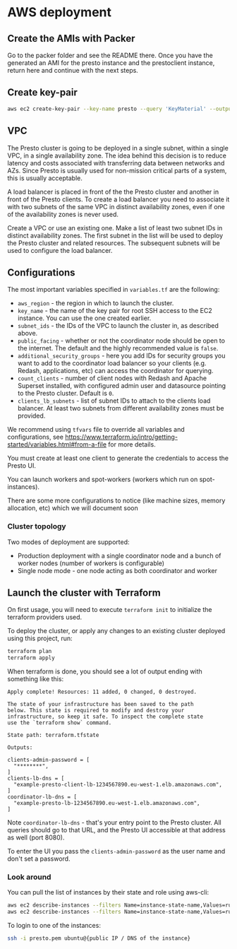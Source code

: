 # AWS deployment

## Create the AMIs with Packer

Go to the packer folder and see the README there. Once you have the generated an
AMI for the presto instance and the prestoclient instance, return here and
continue with the next steps.

## Create key-pair

```bash
aws ec2 create-key-pair --key-name presto --query 'KeyMaterial' --output text > presto.pem
```

## VPC

The Presto cluster is going to be deployed in a single subnet, within a single VPC, in a single availability zone. The idea behind this decision is to reduce latency and costs associated with transferring data between networks and AZs. Since Presto is usually used for non-mission critical parts of a system, this is usually acceptable.

A load balancer is placed in front of the the Presto cluster and another in
front of the Presto clients. To create a load balancer you need to associate it
with two subnets of the same VPC in distinct availability zones, even if one of
the availability zones is never used.

Create a VPC or use an existing one. Make a list of least two subnet IDs in
distinct availability zones. The first subnet in the list will be used to deploy
the Presto cluster and related resources. The subsequent subnets will be used to
configure the load balancer.

## Configurations

The most important variables specified in `variables.tf` are the following:

* `aws_region` - the region in which to launch the cluster.
* `key_name` - the name of the key pair for root SSH access to the EC2 instance. You can use the one created earlier.
* `subnet_ids` - the IDs of the VPC to launch the cluster in, as described above.
* `public_facing` - whether or not the coordinator node should be open to the internet. The default and the highly recommended value is `false`.
* `additional_security_groups` - here you add IDs for security groups you want to add to the coordinator load balancer so your clients (e.g. Redash, applications, etc) can access the coordinator for querying.
* `count_clients` - number of client nodes with Redash and Apache Superset installed, with configured admin user and datasource pointing to the Presto cluster. Default is `0`.
* `clients_lb_subnets` - list of subnet IDs to attach to the clients load balancer. At least two subnets from different availability zones must be provided.

We recommend using `tfvars` file to override all variables and configurations,
see https://www.terraform.io/intro/getting-started/variables.html#from-a-file
for more details.

You must create at least one client to generate the credentials to access the Presto UI.

You can launch workers and spot-workers (workers which run on spot-instances).

There are some more configurations to notice (like machine sizes, memory allocation, etc) which we will document soon

### Cluster topology

Two modes of deployment are supported:

* Production deployment with a single coordinator node and a bunch of worker nodes (number of workers is configurable) 
* Single node mode - one node acting as both coordinator and worker

## Launch the cluster with Terraform

On first usage, you will need to execute `terraform init` to initialize the terraform providers used.

To deploy the cluster, or apply any changes to an existing cluster deployed using this project, run:

```bash
terraform plan
terraform apply
```

When terraform is done, you should see a lot of output ending with something like this:

```
Apply complete! Resources: 11 added, 0 changed, 0 destroyed.

The state of your infrastructure has been saved to the path
below. This state is required to modify and destroy your
infrastructure, so keep it safe. To inspect the complete state
use the `terraform show` command.

State path: terraform.tfstate

Outputs:

clients-admin-password = [
  "********",
]
clients-lb-dns = [
  "example-presto-client-lb-1234567890.eu-west-1.elb.amazonaws.com",
]
coordinator-lb-dns = [
  "example-presto-lb-1234567890.eu-west-1.elb.amazonaws.com",
]
```

Note `coordinator-lb-dns` - that's your entry point to the Presto cluster. All
queries should go to that URL, and the Presto UI accessible at that address as
well (port 8080).

To enter the UI you pass the `clients-admin-password` as the user name and don't
set a password.

### Look around

You can pull the list of instances by their state and role using aws-cli:

```bash
aws ec2 describe-instances --filters Name=instance-state-name,Values=running
aws ec2 describe-instances --filters Name=instance-state-name,Values=running,Name=tag:Role,Values=client
```

To login to one of the instances:

```bash
ssh -i presto.pem ubuntu@{public IP / DNS of the instance}
```
